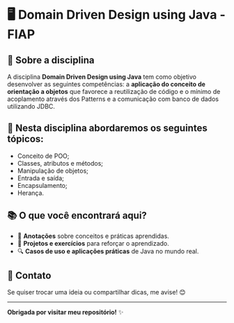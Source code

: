 # 🖥️ Domain Driven Design using Java - FIAP
 
## 📌 Sobre a disciplina

A disciplina <strong>Domain Driven Design using Java</strong> tem como objetivo desenvolver as seguintes competências: a <strong>aplicação do conceito de orientação a objetos</strong> que favorece a reutilização de código e o mínimo de acoplamento através dos Patterns e a comunicação com banco de dados utilizando JDBC.

## 📒 Nesta disciplina abordaremos os seguintes tópicos:

- Conceito de POO;
- Classes, atributos e métodos;
- Manipulação de objetos;
- Entrada e saída;
- Encapsulamento;
- Herança.

## 📚 O que você encontrará aqui?
 
- 📑 <strong>Anotações</strong> sobre conceitos e práticas aprendidas.
- 🚀 <strong>Projetos e exercícios</strong> para reforçar o aprendizado.
- 🔍 <strong>Casos de uso e aplicações práticas</strong> de Java no mundo real.
 
 
## 💬 Contato
 
Se quiser trocar uma ideia ou compartilhar dicas, me avise! 😊
 
---
 
**Obrigada por visitar meu repositório!** ✨
